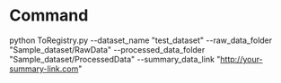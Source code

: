 # Command
python ToRegistry.py --dataset_name "test_dataset" --raw_data_folder "Sample_dataset/RawData" --processed_data_folder "Sample_dataset/ProcessedData" --summary_data_link "http://your-summary-link.com"

